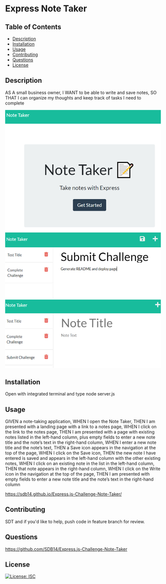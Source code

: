 # Express Note Taker
## Table of Contents

* [Description](#description)
* [Installation](#installation)
* [Usage](#usage)
* [Contributing](#contributing)
* [Questions](#questions)
* [License](#license)

## Description
AS A small business owner, I WANT to be able to write and save notes, SO THAT I can organize my thoughts and keep track of tasks I need to complete

<img src="develop/public/assets/css/landingpg.png">

<img src="develop/public/assets/css/addnote.png">

<img src="develop/public/assets/css/savenote.png">

## Installation
Open with integrated terminal and type node server.js

## Usage
GIVEN a note-taking application, WHEN I open the Note Taker, THEN I am presented with a landing page with a link to a notes page, WHEN I click on the link to the notes page, THEN I am presented with a page with existing notes listed in the left-hand column, plus empty fields to enter a new note title and the note’s text in the right-hand column, WHEN I enter a new note title and the note’s text, THEN a Save icon appears in the navigation at the top of the page, WHEN I click on the Save icon, THEN the new note I have entered is saved and appears in the left-hand column with the other existing notes, WHEN I click on an existing note in the list in the left-hand column, THEN that note appears in the right-hand column, WHEN I click on the Write icon in the navigation at the top of the page, THEN I am presented with empty fields to enter a new note title and the note’s text in the right-hand column

https://sdb14.github.io/Express.js-Challenge-Note-Taker/


## Contributing
SDT and if you'd like to help, push code in feature branch for review.

## Questions
https://github.com/SDB14/Express.js-Challenge-Note-Taker
## License
[![License: ISC](https://img.shields.io/badge/License-ISC-blue.svg)](https://opensource.org/licenses/ISC)
